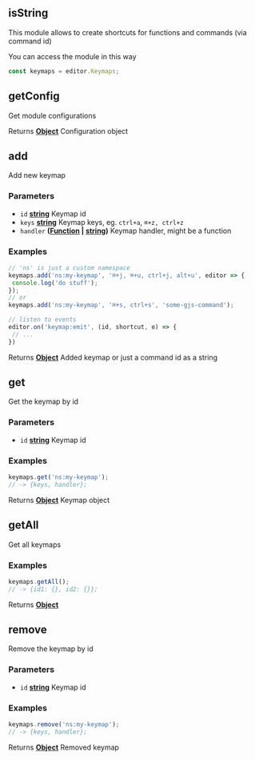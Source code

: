 <!-- Generated by documentation.js. Update this documentation by updating the source code. -->

## isString

This module allows to create shortcuts for functions and commands (via command id)

You can access the module in this way

```js
const keymaps = editor.Keymaps;
```

## getConfig

Get module configurations

Returns **[Object][1]** Configuration object

## add

Add new keymap

### Parameters

-   `id` **[string][2]** Keymap id
-   `keys` **[string][2]** Keymap keys, eg. `ctrl+a`, `⌘+z, ctrl+z`
-   `handler` **([Function][3] \| [string][2])** Keymap handler, might be a function

### Examples

```javascript
// 'ns' is just a custom namespace
keymaps.add('ns:my-keymap', '⌘+j, ⌘+u, ctrl+j, alt+u', editor => {
 console.log('do stuff');
});
// or
keymaps.add('ns:my-keymap', '⌘+s, ctrl+s', 'some-gjs-command');

// listen to events
editor.on('keymap:emit', (id, shortcut, e) => {
 // ...
})
```

Returns **[Object][1]** Added keymap
 or just a command id as a string

## get

Get the keymap by id

### Parameters

-   `id` **[string][2]** Keymap id

### Examples

```javascript
keymaps.get('ns:my-keymap');
// -> {keys, handler};
```

Returns **[Object][1]** Keymap object

## getAll

Get all keymaps

### Examples

```javascript
keymaps.getAll();
// -> {id1: {}, id2: {}};
```

Returns **[Object][1]** 

## remove

Remove the keymap by id

### Parameters

-   `id` **[string][2]** Keymap id

### Examples

```javascript
keymaps.remove('ns:my-keymap');
// -> {keys, handler};
```

Returns **[Object][1]** Removed keymap

[1]: https://developer.mozilla.org/docs/Web/JavaScript/Reference/Global_Objects/Object

[2]: https://developer.mozilla.org/docs/Web/JavaScript/Reference/Global_Objects/String

[3]: https://developer.mozilla.org/docs/Web/JavaScript/Reference/Statements/function
